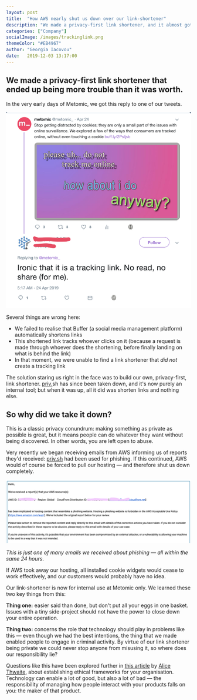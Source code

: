 ```yaml
---
layout: post
title:  "How AWS nearly shut us down over our link-shortener"
description: "We made a privacy-first link shortener, and it almost got us into trouble because it was used for phishing."
categories: ["Company"]
socialImage: /images/trackinglink.png
themeColor: "#EB4967"
author: "Georgia Iacovou"
date:   2019-12-03 13:17:00
---
```


## We made a privacy-first link shortener that ended up being more trouble than it was worth.

In the very early days of Metomic, we got this reply to one of our tweets.

![screenshot of tweet that gave us the idea](/images/trackinglink.png)

Several things are wrong here:

- We failed to realise that Buffer (a social media management platform) automatically shortens links
- This shortened link tracks whoever clicks on it (because a request is made through whoever does the shortening, before finally landing on what is behind the link)
- In that moment, we were unable to find a link shortener that *did not* create a tracking link

The solution staring us right in the face was to build our own, privacy-first, link shortener. [priv.](http://priv.gh)sh has since been taken down, and it's now purely an internal tool; but when it was up, all it did was shorten links and nothing else.

## So why did we take it down?

This is a classic privacy conundrum: making something as private as possible is great, but it means people can do whatever they want without being discovered. In other words, you are left open to abuse.

Very recently we began receiving emails from AWS informing us of reports they'd received: [priv.sh](http://priv.sh) had been used for phishing. If this continued, AWS would of course be forced to pull our hosting — and therefore shut us down completely.

![screenshot of email from AWS warning us of phishing](/images/aws-phishing.png)

*This is just one of many emails we received about phishing — all within the same 24 hours.*

If AWS took away our hosting, all installed cookie widgets would cease to work effectively, and our customers would probably have no idea.

Our link-shortener is now for internal use at Metomic only. We learned these two key things from this:

**Thing one:** easier said than done, but don't put all your eggs in one basket. Issues with a tiny side-project should not have the power to close down your entire operation.

**Thing two:** concerns the role that technology should play in problems like this — even though we had the best intentions, the thing that we made enabled people to engage in criminal activity. By virtue of our link shortener being private we could never stop anyone from misusing it, so where does our responsibility lie?

Questions like this have been explored further in [this article](https://metomic.io/blog/main/2019/12/02/making-business-ethical.html) by [Alice Thwaite](https://twitter.com/alicelthwaite), about establishing ethical frameworks for your organisation. Technology can enable a lot of good, but also a lot of bad — the responsibility of managing how people interact with your products falls on you: the maker of that product.